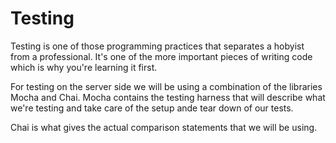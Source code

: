 # Testing
Testing is one of those programming practices that separates a 
hobyist from a professional. It's one of the more important pieces
of writing code which is why you're learning it first.

For testing on the server side we will be using a combination of
the libraries Mocha and Chai. Mocha contains the testing harness
that will describe what we're testing and take care of the setup 
ande tear down of our tests.

Chai is what gives the actual comparison statements that we will 
be using.
